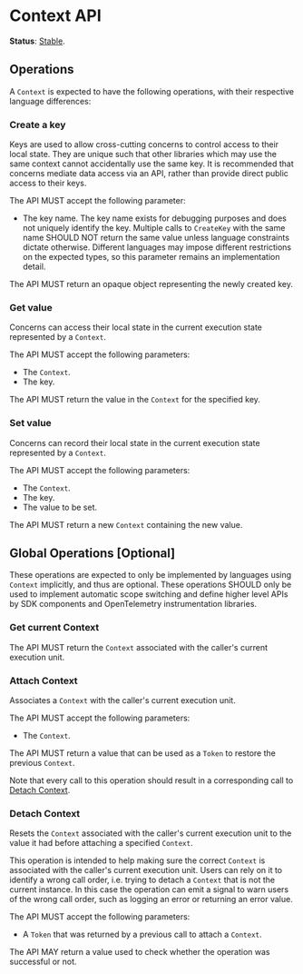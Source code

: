 <!--- Hugo front matter used to generate the website version of this page:
linkTitle: API
weight: 1
--->

# Context API

**Status**: [Stable](../document-status.md).

## Operations

A `Context` is expected to have the following operations, with their
respective language differences:

### Create a key

Keys are used to allow cross-cutting concerns to control access to their local state.
They are unique such that other libraries which may use the same context
cannot accidentally use the same key. It is recommended that concerns mediate
data access via an API, rather than provide direct public access to their keys.

The API MUST accept the following parameter:

- The key name. The key name exists for debugging purposes and does not uniquely identify the key. Multiple calls to `CreateKey` with the same name SHOULD NOT return the same value unless language constraints dictate otherwise. Different languages may impose different restrictions on the expected types, so this parameter remains an implementation detail.

The API MUST return an opaque object representing the newly created key.

### Get value

Concerns can access their local state in the current execution state
represented by a `Context`.

The API MUST accept the following parameters:

- The `Context`.
- The key.

The API MUST return the value in the `Context` for the specified key.

### Set value

Concerns can record their local state in the current execution state
represented by a `Context`.

The API MUST accept the following parameters:

- The `Context`.
- The key.
- The value to be set.

The API MUST return a new `Context` containing the new value.

## Global Operations [Optional]

These operations are expected to only be implemented by languages
using `Context` implicitly, and thus are optional. These operations
SHOULD only be used to implement automatic scope switching and define
higher level APIs by SDK components and OpenTelemetry instrumentation libraries.

### Get current Context

The API MUST return the `Context` associated with the caller's current execution unit.

### Attach Context

Associates a `Context` with the caller's current execution unit.

The API MUST accept the following parameters:

- The `Context`.

The API MUST return a value that can be used as a `Token` to restore the previous
`Context`.

Note that every call to this operation should result in a corresponding call to
[Detach Context](#detach-context).

### Detach Context

Resets the `Context` associated with the caller's current execution unit
to the value it had before attaching a specified `Context`.

This operation is intended to help making sure the correct `Context`
is associated with the caller's current execution unit. Users can
rely on it to identify a wrong call order, i.e. trying to detach
a `Context` that is not the current instance. In this case the operation
can emit a signal to warn users of the wrong call order, such as logging
an error or returning an error value.

The API MUST accept the following parameters:

- A `Token` that was returned by a previous call to attach a `Context`.

The API MAY return a value used to check whether the operation
was successful or not.
